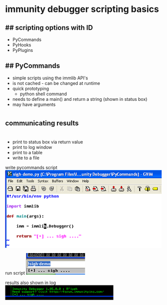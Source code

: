 # immunity debugger scripting basics


## ## scripting options with ID ##

* PyCommands
* PyHooks
* PyPlugins


## ## PyCommands ##

* simple scripts using the immlib API's
* is not cached - can be changed at runtime
* quick prototyping 
  * python shell command
* needs to define a main() and return a string (shown in status box)
* may have arguments


#
## communicating results
#

* print to status box via return value
* print to log window
* print to a table
* write to a file


write pycommands script
![6](images/6.PNG)

run script
![7](images/7.PNG)

results also shown in log
![8](images/8.PNG)





















